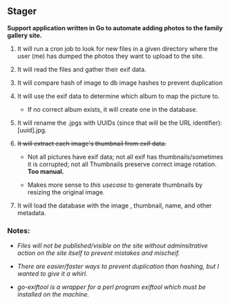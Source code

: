 ## Stager

**Support application written in Go to automate adding photos to the family gallery site.**

1. It will run a cron job to look for new files in a given directory where the user (me) has dumped the photos they want to upload to the site.

1. It will read the files and gather their exif data.

1. It will compare hash of image to db image hashes to prevent duplication

1. It will use the exif data to determine which album to map the picture to.

    * If no correct album exists, it will create one in the database.

1. It will rename the .jpgs with UUIDs (since that will be the URL identifier): [uuid].jpg.

1. ~~It will extract each image's thumbnail from exif data.~~
    
    * Not all pictures have exif data; not all exif has thumbnails/sometimes it is corrupted; not all Thumbnails preserve correct image rotation. **Too manual.**

    * Makes more sense to *this usecase* to generate thumbnails by resizing the original image.

1. It will load the database with the image , thumbnail, name, and other metadata.

### Notes:
* *Files will not be published/visible on the site without adminsitrative action on the site itself to prevent mistakes and mischeif.*

* *There are easier/faster ways to prevent duplication than hashing, but I wanted to give it a whirl.*

* *go-exiftool is a wrapper for a perl program exiftool which must be installed on the machine.*